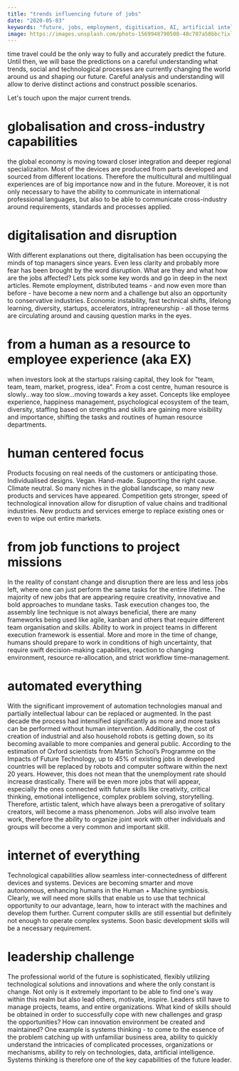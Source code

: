 ```yaml
---
title: "trends influencing future of jobs"
date: "2020-05-03"
keywords: "future, jobs, employment, digitisation, AI, artificial intelligence"
image: https://images.unsplash.com/photo-1569948790508-48c707a58bbc?ixlib=rb-1.2.1&ixid=eyJhcHBfaWQiOjEyMDd9&auto=format&fit=crop&w=2134&q=80
---
```


time travel could be the only way to fully and accurately predict the future. Until then, we will base the predictions on a careful understanding what trends, social and technological processes are currently changing the world around us and shaping our future. Careful analysis and understanding will allow to derive distinct actions and construct possible scenarios.

Let's touch upon the major current trends.
# globalisation and cross-industry capabilities

the global economy is moving toward closer integration and deeper regional specializaiton. Most of the devices are produced from parts developed and sourced from different locations. Therefore the multicultural and multilingual experiences are of big importance now and in the future. Moreover, it is not only necessary to have the ability to communicate in international professional languages, but also to be able to communicate cross-industry around requirements, standards and processes applied.

# digitalisation and disruption

With different explanations out there, digitalisation has been occupying the minds of top managers since years. Even less clarity and probably more fear has been brought by the word disruption. What are they and what how are the jobs affected? Lets pick some key words and go in deep in the next articles. 
Remote employment, distributed teams - and now even more than before - have become a new norm and a challenge but also an opportunity to conservative industries. 
Economic instability, fast technical shifts, lifelong learning, diversity, startups, accelerators, intrapreneurship - all those terms are circulating around and causing question marks in the eyes. 

# from a human as a resource to employee experience (aka EX)

when investors look at the startups raising capital, they look for "team, team, team, market, progress, idea". From a cost centre, human resource is slowly...way too slow...moving towards a key asset. Concepts like employee experience, happiness management, psychological ecosystem of the team, diversity, staffing based on strengths and skills are gaining more visibility and importance, shifting the tasks and routines of human resource departments.

# human centered focus

Products focusing on real needs of the customers or anticipating those. Individualised designs. Vegan. Hand-made. Supporting the right cause. Climate neutral. So many niches in the global landscape, so many new products and services have appeared. Competition gets stronger, speed of technological innovation allow for disruption of value chains and traditional industries. New products and services emerge to replace existing ones or even to wipe out entire markets.

# from job functions to project missions

In the reality of constant change and disruption there are less and less jobs left, where one can just perform the same tasks for the entire lifetime. The majority of new jobs that are appearing require creativity, innovative and bold approaches to mundane tasks. Task execution changes too, the assembly line technique is not always beneficial, there are many frameworks being used like agile, kanban and others that require different team organisation and skills. Ability to work in project teams in different execution framework is essential. More and more in the time of change, humans should prepare to work in conditions of high uncertainty, that require swift decision-making capabilities, reaction to changing environment, resource re-allocation, and strict workflow time-management.

# automated everything

With the significant improvement of automation technologies manual and partially intellectual labour can be replaced or augmented. In the past decade the process had intensified significantly as more and more tasks can be performed without human intervention. Additionally, the cost of creation of industrial and also household robots is getting down, so its becoming available to more companies and general public. According to the estimation of Oxford scientists from Martin School’s Programme on the Impacts of Future Technology, up to 45% of existing jobs in developed countries will be replaced by robots and computer software within the next 20 years. However, this does not mean that the unemployment rate should increase drastically. There will be even more jobs that will appear, especially the ones connected with future skills like creativity, critical thinking, emotional intelligence, complex problem solving, storytelling. Therefore, artistic talent, which have always been a prerogative of solitary creators, will become a mass phenomenon. Jobs will also involve team work, therefore the ability to organize joint work with other individuals and groups will become a very common and important skill.

# internet of everything

Technological capabilities allow seamless inter-connectedness of different devices and systems. Devices are becoming smarter and move autonomous, enhancing humans in the Human + Machine symbiosis. Clearly, we will need more skills that enable us to use that technical opportunity to our advantage, learn, how to interact with the machines and develop them further. Current computer skills are still essential but definitely not enough to operate complex systems. Soon basic development skills will be a necessary requirement. 

# leadership challenge

The professional world of the future is sophisticated, flexibly utilizing technological solutions and innovations and where the only constant is change. Not only is it extremely important to be able to find one's way within this realm but also lead others, motivate, inspire. Leaders still have to manage projects, teams, and entire organizations. What kind of skills should be obtained in order to successfully cope with new challenges and grasp the opportunities? How can innovation environment be created and maintained? One example is systems thinking - to come to the essence of the problem catching up with unfamiliar business area, ability to quickly understand the intricacies of complicated processes, organizations or mechanisms, ability to rely on technologies, data, artificial intelligence. Systems thinking is therefore one of the key capabilities of the future leader.



